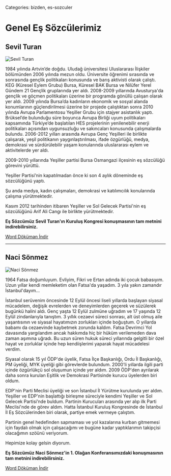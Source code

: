 Categories: bizden, es-sozculer

# Genel Eş Sözcülerimiz

## Sevil Turan

![Sevil Turan](https://lh4.googleusercontent.com/-xrAJnzZ1do0/UqM7JsjwaOI/AAAAAAAAA2M/pb4VKxTdQ9k/w720-h480-no/sevil-konusma.jpg)

1984 yılında Artvin’de doğdu. Uludağ üniversitesi Uluslararası İlişkiler bölümünden 2006 yılında mezun oldu. Üniversite öğrenimi sırasında ve sonrasında gençlik politikaları konusunda ve barış aktivisti olarak çalıştı. KEG (Küresel Eylem Grubu) Bursa, Küresel BAK Bursa ve Nilüfer Yerel Gündem 21 Gençlik gruplarında yer aldı. 
2008-2009 yıllarında Avusturya'da gençlik ve göçmen politikaları üzerine bir programda gönüllü çalışan olarak yer aldı. 2009 yılında Bursa’da kadınların ekonomik ve sosyal alanda konumlarının güçlendirilmesi üzerine bir projede çalıştıktan sonra 2010 yılında Avrupa Parlamentosu Yeşiller Grubu için stajyer asistanlık yaptı. Brüksel’de bulunduğu süre boyunca Avrupa Birliği uyum politikaları kapsamında Türkiye’de başlatılan HES projelerinin yenilenebilir enerji politikaları açısından uygunsuzluğu ve sakıncaları konusunda çalışmalarda bulundu.
2006-2012 yılları arasında Avrupa Genç Yeşilleri ile birlikte çalışarak, yeşil politikanın yaygınlaştırılması, ifade özgürlüğü, medya, demokrasi ve sürdürülebilir yaşam konularında uluslararası eylem ve aktivitelerde yer aldı.

2009-2010 yıllarında Yeşiller partisi Bursa Osmangazi ilçesinin eş sözcülüğü görevini yürüttü.

Yeşiller Partisi’nin kapatılmadan önce ki son 4 aylık döneminde eş sözcülüğünü yaptı.

Şu anda  medya, kadın çalışmaları, demokrasi ve katılımcılık konularında çalışma yürütmektedir.

Kasım 2012 tarihinden  itibaren Yeşiller ve Sol Gelecek Partisi'nin eş sözcülüğünü Arif Ali Cangı ile birlikte yürütmektedir.


**Eş Sözcümüz Sevil Turan'ın Kuruluş Kongresi konuşmasının tam metnini indirebilirsiniz.**

[   Word Döküman İndir](https://docs.google.com/uc?export=download&id=0B88KkSwAkgG1OFFtbjdzSGdIMEk "İndir")


<hr>

## Naci Sönmez

![Naci Sönmez](https://lh5.googleusercontent.com/-6y-RZVRpZtQ/UqM7M2wyP3I/AAAAAAAAA3M/IxO6qXcGk5g/w720-h480-no/naci-sonmez.jpg)

1964 Fatsa doğumluyum. Evliyim, Fikri ve Ertan adında iki çocuk babasıyım. Uzun yıllar kendi memleketim olan Fatsa'da yaşadım. 3 yıla yakın zamandır İstanbul'dayım...

İstanbul serüvenim öncesinde 12 Eylül öncesi liseli yıllarda başlayan siyasal mücadelem, değişik evrelerden ve deneyimlerden geçerek ve süzülerek bugünkü halini aldı. Genç yaşta 12 Eylül zulmüne uğradım ve 17 yaşında 12 Eylül 
zindanlarıyla tanıştım. 3 yıllık cezaevi süreci sonrası, alt üst olmuş aile yaşantısının
ve siyasal hayatımızın zorlukları içinde boğuştum. O yıllarda babamı da cezaevinde kaybetmek zorunda kaldım. Fatsa Devrimci Yol davasında yargılandım ancak hakkımda hiç bir hüküm verilemeden dava zaman aşımına uğradı. Bu uzun süren hukuk süreci yıllarında gelgitli bir özel hayat ve zorluklar içinde hep kendiişlerimi yaparak hayat mücadelesi verdim.

Siyasal olarak 15 yıl ÖDP'de üyelik, Fatsa İlçe Başkanlığı, Ordu İl Başkanlığı, PM üyeliği, MYK üyeliği gibi görevlerde bulundum. 2000'li yıllarda ilgili parti içinde özgürlükçü sol oluşumun içinde yer aldım. 2009 ÖDP'den ayrılarak daha sonra kurulan Eşitlik ve Demokrasi Partisinde kurucu üyelerden biri oldum.

EDP'nin Parti Meclisi üyeliği ve son İstanbul İl Yürütme kurulunda yer aldım. Yeşiller ve EDP'nin başlattığı birleşme süreciyle kendimi Yeşiller ve Sol Gelecek Partisi’nde buldum. Partinin Kurucuları arasında yer alıp ilk Parti Meclisi'nde de görev aldım. Hatta İstanbul Kuruluş Kongresinde de İstanbul İl Eş Sözcülerinden biri olarak, partiye emek vermeye çalıştım.

Partinin genel hedefinden sapmaması ve yol kazalarına kurban gitmemesi için faydalı olmak için çalışacağımı ve bugüne kadar yaptıklarımın takipçisi olacağımın szöünü veriyorum.

Hepimize kolay gelsin diyorum.


**Eş Sözcümüz Naci Sönmez'in 1. Olağan Konferansımızdaki konuşmasının tam metnini indirebilirsiniz.**

[   Word Döküman İndir](https://docs.google.com/uc?export=download&id=0B88KkSwAkgG1b0JtaUtMaWc3TUk "İndir")


